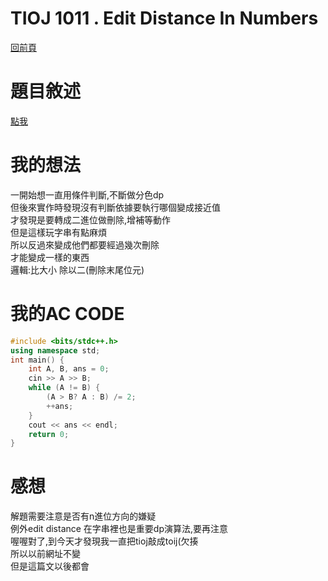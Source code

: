 # TIOJ 1011 . Edit Distance In Numbers
[回前頁](https://whaleon120.github.io/blogs/info/main)
# 題目敘述
[點我](https://tioj.ck.tp.edu.tw/problems/1011)  
# 我的想法  
一開始想一直用條件判斷,不斷做分色dp  
但後來實作時發現沒有判斷依據要執行哪個變成接近值  
才發現是要轉成二進位做刪除,增補等動作  
但是這樣玩字串有點麻煩  
所以反過來變成他們都要經過幾次刪除  
才能變成一樣的東西  
邏輯:比大小 除以二(刪除末尾位元)
# 我的AC CODE
``` cpp
#include <bits/stdc++.h>
using namespace std;
int main() {
    int A, B, ans = 0;
    cin >> A >> B;
    while (A != B) {
        (A > B? A : B) /= 2;
        ++ans;
    }
    cout << ans << endl;
    return 0;
}

``` 
# 感想  
解題需要注意是否有n進位方向的嫌疑  
例外edit distance 在字串裡也是重要dp演算法,要再注意   
喔喔對了,到今天才發現我一直把tioj敲成toij(欠揍  
所以以前網址不變  
但是這篇文以後都會  

